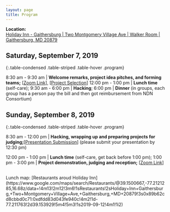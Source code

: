 ```yaml
---
layout: page
title: Program
---
```


**Location:**      
[Holiday Inn - Gaithersburg | Two Montgomery Village Ave | Walker Room | Gaithersburg, MD 20879](https://goo.gl/maps/yQio196gekwmoxhy7)

## Saturday, September 7, 2019

{:.table-condensed .table-striped .table-hover .program}

8:30 am - 9:30 am | **Welcome remarks, project idea pitches, and forming teams;** [[Zoom Link](https://arizona.zoom.us/j/855147924)], [[Project Selection](https://docs.google.com/spreadsheets/d/1caXgJ2s8NUjhWSPoZB5ZNbxjcIgcpXKhGb6tKet0Lic/edit?usp=sharing)]
12:00 pm - 1:00 pm | **Lunch time** (self-care);
9:30 am - 6:00 pm | **Hacking**;
6:00 pm | **Dinner** (in groups, each group has a person pay the bill and then got reimbursement from NDN Consortium)

## Sunday, September 8, 2019

{:.table-condensed .table-striped .table-hover .program}

8:30 am - 12:00 pm | **Hacking, wrapping up and preparing projects for judging;**[[Presentation Submission](https://forms.gle/MW8uUo169HEWNm7L9)] (please submit your presentation by 12:30 pm)

12:00 pm - 1:00 pm | **Lunch time** (self-care, get back before 1:00 pm);
1:00 pm - 3:00 pm | **Project demonstration, judging and reception;** [[Zoom Link](https://arizona.zoom.us/j/976706480)]
 
<br> 
Lunch map:
[Restaurants aroud Holiday Inn](https://www.google.com/maps/search/Restaurants/@39.1500667,-77.2121285,16.68z/data=!4m13!2m12!3m6!1sRestaurants!2sHoliday+Inn+Gaithersburg,+Two+Montgomery+Village+Ave,+Gaithersburg,+MD+20879!3s0x89b62cd8cbbd0c71:0xdfdd83d043fe940c!4m2!1d-77.211763!2d39.153929!5m4!5m3!1s2019-09-12!4m1!1i2)
